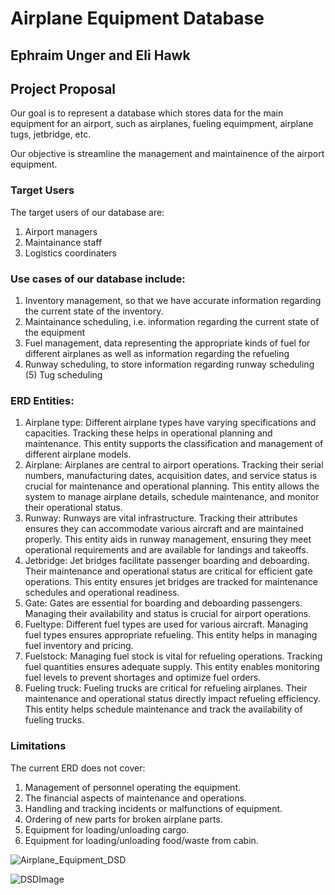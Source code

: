 # Airplane Equipment Database 

## Ephraim Unger and Eli Hawk

## Project Proposal


Our goal is to represent a database which stores data for the main equipment for an airport, such as airplanes, fueling equimpment, airplane tugs, jetbridge, etc.

Our objective is streamline the management and maintainence of the airport equipment.

### Target Users
The target users of our database are:
  1) Airport managers
  2) Maintainance staff
  3) Logistics coordinaters

### Use cases of our database include: 
1) Inventory management, so that we have accurate information regarding the current state of the inventory.
2) Maintainance scheduling, i.e. information regarding the current state of the equipment
3) Fuel management, data representing the appropriate kinds of fuel for different airplanes as well as information regarding the refueling
4) Runway scheduling, to store information regarding runway scheduling
(5) Tug scheduling

### ERD Entities:
1) Airplane type: Different airplane types have varying specifications and capacities. Tracking these helps in operational planning and maintenance. This entity supports the classification and management of different airplane models.
2) Airplane: Airplanes are central to airport operations. Tracking their serial numbers, manufacturing dates, acquisition dates, and service status is crucial for maintenance and operational planning. This entity allows the system to manage airplane details, schedule maintenance, and monitor their operational status.
3) Runway: Runways are vital infrastructure. Tracking their attributes ensures they can accommodate various aircraft and are maintained properly. This entity aids in runway management, ensuring they meet operational requirements and are available for landings and takeoffs.
4) Jetbridge: Jet bridges facilitate passenger boarding and deboarding. Their maintenance and operational status are critical for efficient gate operations. This entity ensures jet bridges are tracked for maintenance schedules and operational readiness.
5) Gate: Gates are essential for boarding and deboarding passengers. Managing their availability and status is crucial for airport operations. 
6) Fueltype: Different fuel types are used for various aircraft. Managing fuel types ensures appropriate refueling. This entity helps in managing fuel inventory and pricing.
7) Fuelstock: Managing fuel stock is vital for refueling operations. Tracking fuel quantities ensures adequate supply. This entity enables monitoring fuel levels to prevent shortages and optimize fuel orders.
8) Fueling truck: Fueling trucks are critical for refueling airplanes. Their maintenance and operational status directly impact refueling efficiency. This entity helps schedule maintenance and track the availability of fueling trucks.

### Limitations
The current ERD does not cover: 
  1) Management of personnel operating the equipment.
  2) The financial aspects of maintenance and operations.
  3) Handling and tracking incidents or malfunctions of equipment.
  4) Ordering of new parts for broken airplane parts.
  5) Equipment for loading/unloading cargo.
  6) Equipment for loading/unloading food/waste from cabin.

![Airplane_Equipment_DSD](https://github.com/ephmonster/miniProjectDatabase/assets/33190140/c29faafe-1aef-48d3-b853-d13f6e58d4c9)


![DSDImage](https://github.com/ephmonster/miniProjectDatabase/assets/71876859/a612c6c7-3bce-4a00-92fb-aa7b711a1474)
